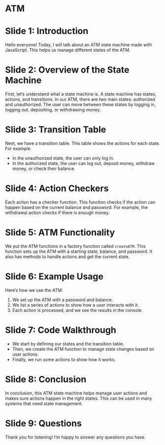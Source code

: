 # A T M 
 
 
# Slide 1: Introduction
Hello everyone! Today, I will talk about an ATM state machine made with JavaScript. This helps us manage different states of the ATM.

# Slide 2: Overview of the State Machine
First, let’s understand what a state machine is. A state machine has states, actions, and transitions. In our ATM, there are two main states: authorized and unauthorized. The user can move between these states by logging in, logging out, depositing, or withdrawing money.

# Slide 3: Transition Table
Next, we have a transition table. This table shows the actions for each state. For example:
- In the unauthorized state, the user can only log in.
- In the authorized state, the user can log out, deposit money, withdraw money, or check their balance.

# Slide 4: Action Checkers
Each action has a checker function. This function checks if the action can happen based on the current balance and password. For example, the withdrawal action checks if there is enough money.

# Slide 5: ATM Functionality
We put the ATM functions in a factory function called `createATM`. This function sets up the ATM with a starting state, balance, and password. It also has methods to handle actions and get the current state.

# Slide 6: Example Usage
Here’s how we use the ATM:
1. We set up the ATM with a password and balance.
2. We list a series of actions to show how a user interacts with it.
3. Each action is processed, and we see the results in the console.

# Slide 7: Code Walkthrough
- We start by defining our states and the transition table.
- Then, we create the ATM function to manage state changes based on user actions.
- Finally, we run some actions to show how it works.

# Slide 8: Conclusion
In conclusion, this ATM state machine helps manage user actions and makes sure actions happen in the right states. This can be used in many systems that need state management.

# Slide 9: Questions
Thank you for listening! I’m happy to answer any questions you have.
